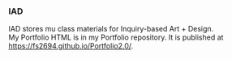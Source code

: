 ### IAD
IAD stores mu class materials for Inquiry-based Art + Design.  
My Portfolio HTML is in my Portfolio repository. It is published at https://fs2694.github.io/Portfolio2.0/.
